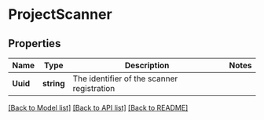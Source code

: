# ProjectScanner

## Properties

Name | Type | Description | Notes
------------ | ------------- | ------------- | -------------
**Uuid** | **string** | The identifier of the scanner registration | 

[[Back to Model list]](../README.md#documentation-for-models) [[Back to API list]](../README.md#documentation-for-api-endpoints) [[Back to README]](../README.md)


